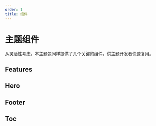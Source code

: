 ```yaml
---
order: 1
title: 组件
---
```


# 主题组件

从灵活性考虑，本主题包同样提供了几个关键的组件，供主题开发者快速复用。

## Features

## Hero

## Footer

## Toc
